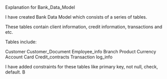 Explanation for Bank_Data_Model

I have created Bank Data Model which consists of a series of tables.

These tables contain client information, credit information, transactions and etc.

Tables include:

Customer
Customer_Document
Employee_info
Branch
Product
Currency
Account
Card
Credit_contracts
Transaction
log_info

I have added constraints for these tables like primary key, not null, check, default. B
